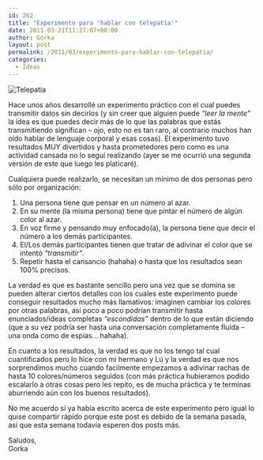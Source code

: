 ```yaml
---
id: 262
title: "Experimento para 'hablar con telepatía'"
date: 2011-03-21T11:27:07+00:00
author: Gorka
layout: post
permalink: /2011/03/experimento-para-hablar-con-telepatia/
categories:
  - Ideas
---
```

<img style="margin: auto;" src="/public/img/2011/03/elepatia.jpg" alt="Telepatía" />

Hace unos años desarrollé un experimento práctico con el cual puedes transmitir datos sin decirlos (y sin creer que alguien puede _“leer la mente”_ la idea es que puedes decir más de lo que las palabras que estás transmitiendo significan – ojo, esto no es tan raro, al contrario muchos han oído hablar de lenguaje corporal y esas cosas). El experimento tuvo resultados MUY divertidos y hasta prometedores pero como es una actividad cansada no lo seguí realizando (ayer se me ocurrió una segunda versión de este que luego les platicaré).

Cualquiera puede realizarlo, se necesitan un mínimo de dos personas pero sólo por organización:

1. Una persona tiene que pensar en un número al azar.
2. En su mente (la misma persona) tiene que pintar el número de algún color al azar.
3. En voz firme y pensando muy enfocado(a), la persona tiene que decir el número a los demás participantes.
4. El/Los demás participantes tienen que tratar de adivinar el color que se intentó _“transmitir”_.
5. Repetir hasta el cansancio (hahaha) o hasta que los resultados sean 100% precisos.

La verdad es que es bastante sencillo pero una vez que se domina se pueden alterar ciertos detalles con los cuales este experimento puede conseguir resultados mucho más llamativos: imaginen cambiar los colores por otras palabras, así poco a poco podrían transmitir hasta enunciados/ideas completas _“escondidas”_ dentro de lo que están diciendo (que a su vez podría ser hasta una conversación completamente fluída – una onda como de espías… hahaha).

En cuanto a los resultados, la verdad es que no los tengo tal cual cuantificados pero lo hice con mi hermano y Lú y la verdad es que nos sorprendimos mucho cuando facilmente empezamos a adivinar rachas de hasta 10 colores/números seguidos (con más práctica hubieramos podido escalarlo a otras cosas pero les repito, es de mucha práctica y te terminas aburriendo aún con los buenos resultados).

No me acuerdo si ya había escrito acerca de este experimento pero igual lo quise compartir rápido porque este post es debido de la semana pasada, así que esta semana todavía esperen dos posts más.

Saludos,<br />
Gorka
